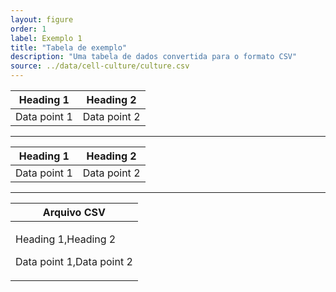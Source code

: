 ```yaml
---
layout: figure
order: 1
label: Exemplo 1
title: "Tabela de exemplo"
description: "Uma tabela de dados convertida para o formato CSV"
source: ../data/cell-culture/culture.csv
---
```

<table class="table table-bordered">
<thead>
    <tr>
    <th>Heading 1</th>
    <th>Heading 2</th>
    </tr>
</thead>
<tbody>
    <tr>
    <td>Data point 1</td>
    <td>Data point 2</td>
    </tr>
</tbody>
</table>

----

Heading 1|Heading 2
----|----
Data point 1|Data point 2

---

<table class="table table-bordered">
<thead>
    <tr>
    <th>Arquivo CSV</th>
    </tr>
</thead>
<tbody>
    <tr>
    <td><p>Heading 1,Heading 2</p><p>Data point 1,Data point 2</p>
    </td>
    </tr>
</tbody>
</table>

